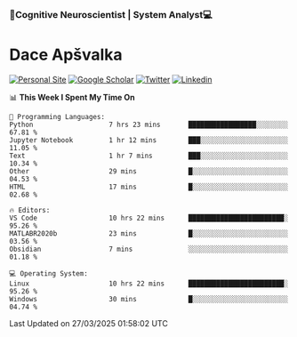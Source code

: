 ### 🧠Cognitive Neuroscientist | System Analyst💻
# Dace Apšvalka

[![Personal Site](https://img.shields.io/badge/website-teal?style=for-the-badge&logo=About.me&logoColor=white)](https://dcdace.net/)
[![Google Scholar](https://img.shields.io/badge/Scholar-yellow?style=for-the-badge&logo=googlescholar&logoColor=ffffff)](https://scholar.google.com/citations?hl=en&user=W8q0HBkAAAAJ&view_op=list_works&sortby=pubdate)
[![Twitter](https://img.shields.io/badge/Twitter-1DA1F2?logo=twitter&logoColor=white&style=for-the-badge)](https://twitter.com/dcdace)
[![Linkedin](https://img.shields.io/badge/linkedin-0077B5?logo=linkedin&logoColor=white&style=for-the-badge)](https://www.linkedin.com/in/dace-apsvalka/)

<!--
[![Dace's wakatime stats](https://github-readme-stats.vercel.app/api/wakatime?username=dcdace&theme=react&layout=compact&custom_title=Coding+past+7+days&v=2)](https://github.com/dcdace/dcdace)


[![github](https://img.shields.io/github/followers/dcdace?logo=github&style=plastic)](https://github.com/dcdace?tab=followers "GitHub followers")
[![wakatime](https://wakatime.com/badge/user/6e7556d3-b1db-4eef-a7e8-9bad735fc27e.svg?style=plastic?v=2)](https://wakatime.com/@6e7556d3-b1db-4eef-a7e8-9bad735fc27e "Total time coded since Feb 28 2022")

[![twitter](https://img.shields.io/twitter/follow/dcdace?label=followers&logo=twitter&color=%23007ec6&style=plastic)](https://twitter.com/dcdace "Twitter followers")

[![Dace's languages](https://github-readme-stats-one-nu-13.vercel.app/api/top-langs/?username=dcdace&langs_count=10&theme=nord&layout=compact)](https://github.com/anuraghazra/github-readme-stats) 
[![Dace's GitHub stats](https://github-readme-stats-one-nu-13.vercel.app/api?username=dcdace&theme=dracula&hide=prs,issues&count_private=true&show_icons=true&hide_rank=true&include_all_commits=true&hide_title=false&custom_title=GitHub+Stats)](https://github.com/anuraghazra/github-readme-stats)
-->

<!--START_SECTION:waka-->
📊 **This Week I Spent My Time On** 

```text
💬 Programming Languages: 
Python                   7 hrs 23 mins       █████████████████░░░░░░░░   67.81 % 
Jupyter Notebook         1 hr 12 mins        ███░░░░░░░░░░░░░░░░░░░░░░   11.05 % 
Text                     1 hr 7 mins         ███░░░░░░░░░░░░░░░░░░░░░░   10.34 % 
Other                    29 mins             █░░░░░░░░░░░░░░░░░░░░░░░░   04.53 % 
HTML                     17 mins             █░░░░░░░░░░░░░░░░░░░░░░░░   02.68 % 

🔥 Editors: 
VS Code                  10 hrs 22 mins      ████████████████████████░   95.26 % 
MATLABR2020b             23 mins             █░░░░░░░░░░░░░░░░░░░░░░░░   03.56 % 
Obsidian                 7 mins              ░░░░░░░░░░░░░░░░░░░░░░░░░   01.18 % 

💻 Operating System: 
Linux                    10 hrs 22 mins      ████████████████████████░   95.26 % 
Windows                  30 mins             █░░░░░░░░░░░░░░░░░░░░░░░░   04.74 % 
```


 Last Updated on 27/03/2025 01:58:02 UTC
<!--END_SECTION:waka-->

